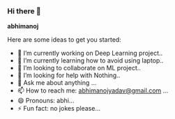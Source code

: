 ### Hi there 👋

**abhimanoj** 

Here are some ideas to get you started:

- 🔭 I’m currently working on Deep Learning project..
- 🌱 I’m currently learning how to avoid using laptop..
- 👯 I’m looking to collaborate on ML project..
- 🤔 I’m looking for help with Nothing..
- 💬 Ask me about anything ...
- 📫 How to reach me: abhimanojyadav@gmail.com ...
- 😄 Pronouns: abhi...
- ⚡ Fun fact: no jokes please...

